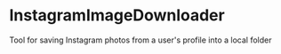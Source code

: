 # InstagramImageDownloader
Tool for saving Instagram photos from a user's profile into a local folder
